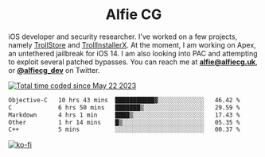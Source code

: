 <h1 align="center">Alfie CG</h1>

iOS developer and security researcher. I've worked on a few projects, namely [TrollStore](https://github.com/opa334/TrollStore) and [TrollInstallerX](https://github.com/alfiecg24/TrollInstallerX). At the moment, I am working on Apex, an untethered jailbreak for iOS 14. I am also looking into PAC and attempting to exploit several patched bypasses. You can reach me at **alfie@alfiecg.uk**, or **[@alfiecg_dev](https://twitter.com/alfiecg_dev)** on Twitter.

<a href="https://wakatime.com/@61592169-b9cf-4af8-b6fa-8ac7d4369b01"><img src="https://wakatime.com/badge/user/61592169-b9cf-4af8-b6fa-8ac7d4369b01.svg" alt="Total time coded since May 22 2023" /></a>
<!---
<img align="center" src="/github-metrics.svg" alt="Metrics" width="500">
-->

 <!--[![GitHub Streak](https://streak-stats.demolab.com/?user=alfiecg24)](https://git.io/streak-stats)-->

<!--START_SECTION:waka-->

```txt
Objective-C   10 hrs 43 mins  ███████████▓░░░░░░░░░░░░░   46.42 %
C             6 hrs 50 mins   ███████▒░░░░░░░░░░░░░░░░░   29.59 %
Markdown      4 hrs 1 min     ████▒░░░░░░░░░░░░░░░░░░░░   17.43 %
Other         1 hr 14 mins    █▒░░░░░░░░░░░░░░░░░░░░░░░   05.35 %
C++           5 mins          ░░░░░░░░░░░░░░░░░░░░░░░░░   00.37 %
```

<!--END_SECTION:waka-->

[![ko-fi](https://ko-fi.com/img/githubbutton_sm.svg)](https://ko-fi.com/M4M5R3BHU)
